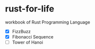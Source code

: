 # rust-for-life

workbook of Rust Programming Language

- [x] FizzBuzz
- [x] Fibonacci Sequence
- [ ] Tower of Hanoi
